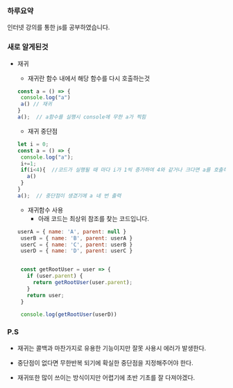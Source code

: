 ### 하루요약
인터넷 강의를 통한 js를 공부하였습니다.
### 새로 알게된것
- 재귀
   - 재귀란 함수 내에서 해당 함수를 다시 호출하는것
   ```js
   const a = () => {
    console.log("a")
    a() // 재귀
   }
   a();  // a함수를 실행시 console에 무한 a가 찍힘  
   ```
   - 재귀 중단점
   ```js
   let i = 0;
   const a = () => {
    console.log("a");
    i+=1;
    if(i<4){  //코드가 실행될 때 마다 i가 1씩 증가하여 4와 같거나 크다면 a를 호출하는것을 멈춤
      a()
    }
   }
   a();  // 중단점이 생겼기에 a 네 번 출력
   ```
   - 재귀함수 사용 
     - 아래 코드는 최상위 참조를 찾는 코드입니다.

   ```js
   userA = { name: 'A', parent: null }
    userB = { name: 'B', parent: userA }
    userC = { name: 'C', parent: userB }
    userD = { name: 'D', parent: userC }


    const getRootUser = user => {
      if (user.parent) {
        return getRootUser(user.parent);
      }
      return user;
    }

    console.log(getRootUser(userD)) 
    ```



### P.S
 - 재귀는 콜백과 마찬가지로 유용한 기능이지만 잘못 사용시 에러가 발생한다.

 - 중단점이 없다면 무한반복 되기에 확실한 중단점을 지정해주어야 한다.
 - 재귀또한 많이 쓰이는 방식이지만 어렵기에 초반 기초를 잘 다져야겠다.